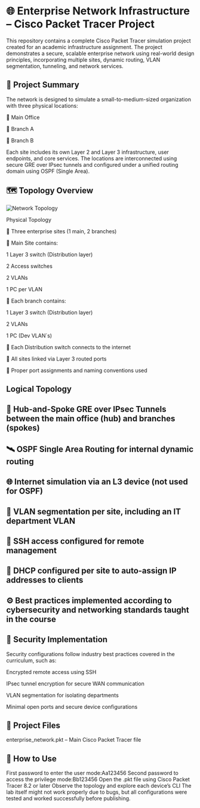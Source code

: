 # 🌐 Enterprise Network Infrastructure – Cisco Packet Tracer Project
This repository contains a complete Cisco Packet Tracer simulation project created for an academic infrastructure assignment. The project demonstrates a secure, scalable enterprise network using real-world design principles, incorporating multiple sites, dynamic routing, VLAN segmentation, tunneling, and network services.

## 🧰 Project Summary
The network is designed to simulate a small-to-medium-sized organization with three physical locations:

🏢 Main Office

🏢 Branch A

🏢 Branch B

Each site includes its own Layer 2 and Layer 3 infrastructure, user endpoints, and core services. The locations are interconnected using secure GRE over IPsec tunnels and configured under a unified routing domain using OSPF (Single Area).

## 🗺️ Topology Overview

![Network Topology](topology.png)

Physical Topology

🔹 Three enterprise sites (1 main, 2 branches)

🔹 Main Site contains:

1 Layer 3 switch (Distribution layer)

2 Access switches

2 VLANs 

1 PC per VLAN

🔹 Each branch contains:

1 Layer 3 switch (Distribution layer)

2 VLANs 

1 PC (Dev VLAN`s)

🔹 Each Distribution switch connects to the internet

🔹 All sites linked via Layer 3 routed ports

🔹 Proper port assignments and naming conventions used

## Logical Topology
## 🔐 Hub-and-Spoke GRE over IPsec Tunnels between the main office (hub) and branches (spokes)

## 🛰️ OSPF Single Area Routing for internal dynamic routing

## 🌐 Internet simulation via an L3 device (not used for OSPF)

## 🧩 VLAN segmentation per site, including an IT department VLAN

## 🔐 SSH access configured for remote management

## 🧠 DHCP configured per site to auto-assign IP addresses to clients

## ⚙️ Best practices implemented according to cybersecurity and networking standards taught in the course

## 🔐 Security Implementation
Security configurations follow industry best practices covered in the curriculum, such as:

Encrypted remote access using SSH

IPsec tunnel encryption for secure WAN communication

VLAN segmentation for isolating departments

Minimal open ports and secure device configurations

## 📂 Project Files
enterprise_network.pkt – Main Cisco Packet Tracer file

## 🔧 How to Use
First password to enter the user mode:Aa123456
Second password to access the privilege mode:Bb123456
Open the .pkt file using Cisco Packet Tracer 8.2 or later
Observe the topology and explore each device’s CLI
The lab itself might not work properly due to bugs, but all configurations were tested and worked successfully before publishing.
